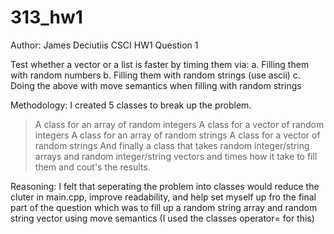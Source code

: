# 313_hw1
 
Author: James Deciutiis
CSCI HW1 Question 1

Test whether a vector or a list is faster by timing them via:
a. Filling them with random numbers
b. Filling them with random strings (use ascii)
c. Doing the above with move semantics when filling with random strings

Methodology:
I created 5 classes to break up the problem. 
 > A class for an array of random integers
 > A class for a vector of random integers
 > A class for an array of random strings
 > A class for a vector of random strings
 > And finally a class that takes random integer/string arrays and random integer/string vectors
 and times how it take to fill them and cout's the results.

Reasoning: I felt that seperating the problem into classes would reduce the cluter in main.cpp,
improve readability, and help set myself up fro the final part of the question which was to 
fill up a random string array and random string vector using move semantics (I used the classes operator= for this)


